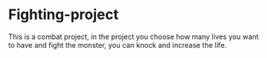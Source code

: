 # Fighting-project
This is a combat project, in the project you choose how many lives you want to have and fight the monster, you can knock and increase the life.
